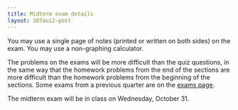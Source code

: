 ```yaml
---
title: Midterm exam details
layout: 307au12-post
---
```


You may use a single page of notes (printed or written on both sides) 
on the exam. You may use a non-graphing calculator.

The problems on the exams will be more difficult than the quiz questions,
in the same way that the homework problems from the end of the sections are
more difficult than the homework problems from the beginning of the sections.
Some exams from a previous quarter are on the [exams page](exams/).

The midterm exam will be in class on Wednesday, October 31.



